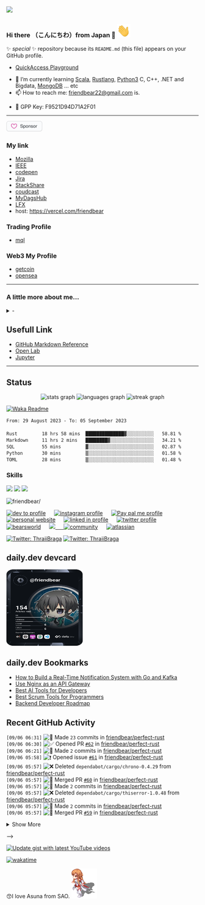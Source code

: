 # <img src="https://img.icons8.com/color/48/000000/github--v3.png"/> 

### Hi there （こんにちわ）from Japan :japan: <img src="https://raw.githubusercontent.com/friendbear/friendbear/main/wave.gif" width="35px" height="35px" aria-hidden="true">

<!--x

![moz://a](asset/images/mozfest-logo.svg)


Mozilla supporter 
## <img src="asset/images/Mozilla-supporter.svg"/>
-->

<!--
![mozilla](asset/images/icons8-firefox-a-free-and-open-source-web-browser-developed-by-the-mozilla-foundation-50.png)
-->

 ✨ _special_ ✨ repository because its `README.md` (this file) appears on your GitHub profile.


* [QuickAccess Playground](https://wandbox.org/)

<!--
- 🔭 I’m currently working on ...
- 👯 I’m looking to collaborate on ...
- 🤔 I’m looking for help with ...
- 💬 Ask me about ...
- 😄 Pronouns: ...
- ⚡ Fun fact: ...

-->
- 🌱 I’m currently learning [Scala](https://users.scala-lang.org/u/friendbear), [Rustlang](https://users.rust-lang.org/u/friendbear), [Python3](https://pypi.org/user/friendbear) C, C++, .NET and Bigdata, [MongoDB](https://www.mongodb.com/community/forums/u/friendbear) ... etc
- 📫 How to reach me: <a href="mailto:friendbear22@gmail.com">friendbear22@gmail.com</a> is.</p>
- 🔑 GPP Key: F9521D94D71A2F01

---
<a href="https://github.com/sponsors/friendbear" title="Sponsor T Kumagai"><img src="asset/images/sponsor.svg?sanitize=true" width="94" height="28" aria-hidden="true"></a>
### My link

* [Mozilla](https://support.mozilla.org/en-US/user/friendbear)
* [IEEE](https://spectrum.ieee.org/u/tomohiro_kumagai)
* [codepen](https://codepen.io/friendbear)
* [Jira](https://friendbear.atlassian.net)
* [StackShare](https://stackshare.io/friendbear)
* [coudcast](https://www.crowdcast.io/friendbear)
* [MyDagsHub](https://dagshub.com/friendbear) 
* [LFX](https://openprofile.dev/profile/friendbear)
* host: <https://vercel.com/friendbear>

### Trading Profile
- [mql](https://www.mql5.com/ja/users/friendbear)

### Web3 My Profile

- [getcoin](https://gitcoin.co/friendbear)
- [opensea](https://opensea.com/friendbear)

---

### A little more about me...

<details><summary>-</summary>
<p>

#### We can hide anything, even code!

```scala
    #!/usr/bin/env amm
    import scala.io.Source

    trait Programmer{def programinng()}
    trait Engineer{def writting()}
    trait Manager{def communication()}
    trait FullstackEnginner { this: Programmer with Engineer with Manager =>
        def superman()
    }
    class AboutMe(name: String, weightScale: Range, likeLocations: List[String], likeLanguages: List[String])
    object AboutMe {
      def printAbout() {
        println("MyName is ${name}")
      }
      def apply(weightScale: Range, likeLocations: List[String], likeLanguages: List[String]): AboutMe =
        AboutMe(weightScale, likeLocations, likeLanguage)
    }

    type ProgramData = (Int, String, String)
    def loadProgramData(): List[ProgramData] = {
      Source.fromFile("program.csv").getLines.drop(1).map(s => {val split = s.split(',');(split(0).toInt, split(1), split(2))}).toList
    }

    @main
    def printMe() {
      val programData = loadProgramData
      val likeLogic = (like: String) => like match {
        case "hybrid" | "oop" | "functional" | "el" => true
        case _ => false
      }
      val likeLocations = List("Kyoto, Japan", "Shimane, 出雲大社", "Etc.")
      val langs = for (programs <- programData.filter(p => likeLogic(p._3)) yield programs._2
      AboutMe.apply(55 to 79, likeLocations, langs).name = "T Kumagai" printAbout
    }
```
</p>
</details>



## Usefull Link

- [GitHub Markdown Reference](https://github.github.com/gfm/)
- [Open Lab](https://openlab.ncl.ac.uk/)
- [Jupyter](https://jupyter.org/)

<!--
---

<em><b>I love coffee</b> Since 2021-10: open ko-fi shop <a href="https://ko-fi.com/friendbear">Please Access My Coffe Shop.</a>
<a href='https://ko-fi.com/B0B15N77Q' target='_blank'><img height='36' style='border:0px;height:36px;' src='https://cdn.ko-fi.com/cdn/kofi2.png?v=3' border='0' alt='Buy Me a Coffee at ko-fi.com' /></a>
</em>

---

# Contributions
(in the last 365 days, languages pie based on number of commits)

![](./profile-3d-contrib/profile-night-green.svg)
-->
---


## Status
<div align="center">
  <img src="https://github-readme-stats.vercel.app/api?username=friendbear&hide_title=false&hide_rank=false&show_icons=true&include_all_commits=true&count_private=true&disable_animations=false&theme=github_dark&locale=en&hide_border=true&order=1" height="150" alt="stats graph"  />
  <img src="https://github-readme-stats.vercel.app/api/top-langs?username=friendbear&locale=en&hide_title=false&layout=compact&card_width=320&langs_count=50&theme=github_dark&hide_border=true&order=2" height="150" alt="languages graph"  />
  <img src="https://streak-stats.demolab.com?user=friendbear&locale=en&mode=weekly&theme=github_dark&hide_border=true&border_radius=5&order=3" height="150" alt="streak graph"  />
</div>

[![Waka Readme](https://github.com/friendbear/friendbear/actions/workflows/cronjob-wakatime-generater.yml/badge.svg)](https://github.com/friendbear/friendbear/actions/workflows/cronjob-wakatime-generater.yml)


<!--START_SECTION:waka-->

```txt
From: 29 August 2023 - To: 05 September 2023

Rust         18 hrs 58 mins  ██████████████▓░░░░░░░░░░   58.81 %
Markdown     11 hrs 2 mins   ████████▓░░░░░░░░░░░░░░░░   34.21 %
SQL          55 mins         ▓░░░░░░░░░░░░░░░░░░░░░░░░   02.87 %
Python       30 mins         ▒░░░░░░░░░░░░░░░░░░░░░░░░   01.58 %
TOML         28 mins         ▒░░░░░░░░░░░░░░░░░░░░░░░░   01.48 %
```

<!--END_SECTION:waka-->


<!--
![GitHub stats](https://github-readme-stats.vercel.app/api?username=friendbear&show_icons=true)  


![GitHub Activity Graph](https://activity-graph.herokuapp.com/graph?username=friendbear)  

![GitHub streak stats](https://github-readme-streak-stats.herokuapp.com/?user=friendbear)  

[![instagram badge](https://img.shields.io/badge/instagram-inductor.kela-C42D81?style=flat-square&logo=instagram)](https://www.instagram.com/inductor.kela) [![blog badge](https://img.shields.io/badge/blog-blog.inductor.me-1f425f?style=flat-square)](https://blog.inductor.me) 
[![blog badge](https://img.shields.io/badge/speakerdeck-inductor-1f425f?style=flat-square)](https://speakerdeck.com/inductor)

-->

### Skills

![](https://img.shields.io/badge/-Docker-EEE.svg?logo=docker&style=flat) ![](https://img.shields.io/badge/-Amazon%20AWS-232F3E.svg?logo=amazon-aws&style=flat) ![](https://img.shields.io/badge/-Linux-6C6694.svg?logo=linux&style=flat) 


<p align="left"> <img src=https://komarev.com/ghpvc/?username=friendbear alt=friendbear/> </p>

<p algin="center">
<a href="https://dev.to/friendbear"> 
<img src="https://d2fltix0v2e0sb.cloudfront.net/dev-badge.svg" alt="dev to profile" width="24px"/></a>
&emsp;
<a href= "https://instagram.com/friendbear22">
<img src="https://img.icons8.com/ios-glyphs/256/000000/instagram-new.svg" alt="instagram profile" width="28px"/></a>
&emsp;
<a href="https://www.paypal.com/paypalme/friendbear">
<img src="https://img.icons8.com/ios-glyphs/256/000000/paypal.png" alt="Pay pal me profile" width="28px"/></a> 
&emsp;
<a href="https://friendbear.github.io">
<img src="https://img.icons8.com/material/256/000000/globe--v1.png" alt="personal website" width="28px"/></a>
&emsp;
<a href="https://linkedin.com/in/friendbear">
<img src="https://img.icons8.com/ios-filled/256/000000/linkedin.svg" alt="linked in profile" width="26px"/></a>
&emsp;
<a href="https://twitter.com/friendbear22">
<img src="https://img.icons8.com/ios-filled/256/000000/twitter.svg" alt="twitter profile" width="26px"/></a>
&emsp;
<a href="https://twitter.com/bearsworld22">
<img src="https://img.icons8.com/ios-filled/256/000000/twitter.svg" alt="bearsworld" width="26px"/></a>
&emsp;
<a href="https://stackoverflow.com/users/10924993/t-kumagai">
<img src="https://img.icons8.com/ios/32/000000/stackoverflow.png"/>
&emsp;
<a href="https://community.codenewbie.org/friendbear">
<img src="https://raw.githubusercontent.com/friendbear/friendbear/main/asset/images/icon8-accuracy-50.png" alt="community" width="26px"/></a>
&emsp;
<a href="https://friendbear.atlassian.net">
<img src="https://raw.githubusercontent.com/friendbear/friendbear/main/asset/images/icon8-atlassian-50.png" alt="atlassian" width="26px"/></a>
&emsp;


[twitter]: https://twitter.com/friendbear22
[devdojo]: https://devdojo.com/friendbear
[dev.to]: https://dev.to/friendbear
[linkedin]: https://www.linkedin.com/in/friendbear
[stakoverflow]: https://stackoverflow.com/users/10924993/t-kumagai

[![Twitter: ThraiiBraga](https://img.shields.io/twitter/follow/friendbear22?stype=social)](https://twitter.com/friendbear22)
[![Twitter: ThraiiBraga](https://img.shields.io/twitter/follow/bearsworld22?stype=social)](https://twitter.com/bearsworld22)

## daily.dev devcard
<a href="https://app.daily.dev/friendbear"><img src="devcard.svg" aligin="left" width="200px" height="200px" alt="T Kumagai's Dev Card"/></a>


## daily.dev Bookmarks

<!-- daily.dev BOOKMARKS:START -->
- [How to Build a Real-Time Notification System with Go and Kafka](https://app.daily.dev/posts/XRp4jDWgv?utm_source=rss&utm_medium=bookmarks&utm_campaign=l1Q7lMvCD9ALXzxqEPWaM)
- [Use Nginx as an API Gateway](https://app.daily.dev/posts/d7l0vD5ZK?utm_source=rss&utm_medium=bookmarks&utm_campaign=l1Q7lMvCD9ALXzxqEPWaM)
- [Best AI Tools for Developers](https://app.daily.dev/posts/PtFDJV2TR?utm_source=rss&utm_medium=bookmarks&utm_campaign=l1Q7lMvCD9ALXzxqEPWaM)
- [Best Scrum Tools for Programmers](https://app.daily.dev/posts/HL39MtUB5?utm_source=rss&utm_medium=bookmarks&utm_campaign=l1Q7lMvCD9ALXzxqEPWaM)
- [Backend Developer Roadmap](https://app.daily.dev/posts/O91RLZcPT?utm_source=rss&utm_medium=bookmarks&utm_campaign=l1Q7lMvCD9ALXzxqEPWaM)
<!-- daily.dev BOOKMARKS:END -->


## Recent GitHub Activity

<!--START_SECTION:activity-->
`[09/06 06:31]` <img alt="📝" src="https://github.com/cheesits456/github-activity-readme/raw/master/icons/commit.png" align="top" height="18"> Made `23` commits in [friendbear/perfect-rust](https://github.com/friendbear/perfect-rust)  
`[09/06 06:30]` <img alt="✅" src="https://github.com/cheesits456/github-activity-readme/raw/master/icons/pr-open.png" align="top" height="18"> Opened PR [`#62`](https://github.com//friendbear/perfect-rust/pull/62 'O/R Mapper') in [friendbear/perfect-rust](https://github.com/friendbear/perfect-rust)  
`[09/06 06:21]` <img alt="📝" src="https://github.com/cheesits456/github-activity-readme/raw/master/icons/commit.png" align="top" height="18"> Made `2` commits in [friendbear/perfect-rust](https://github.com/friendbear/perfect-rust)  
`[09/06 05:58]` <img alt="❗️" src="https://github.com/cheesits456/github-activity-readme/raw/master/icons/issue.png" align="top" height="18"> Opened issue [`#61`](https://github.com//friendbear/perfect-rust/issues/61 'failures: product_repository::tests::test_insert') in [friendbear/perfect-rust](https://github.com/friendbear/perfect-rust)  
`[09/06 05:57]` <img alt="❌" src="https://github.com/cheesits456/github-activity-readme/raw/master/icons/delete.png" align="top" height="18"> Deleted `dependabot/cargo/chrono-0.4.29` from [friendbear/perfect-rust](https://github.com/friendbear/perfect-rust)  
`[09/06 05:57]` <img alt="🎉" src="https://github.com/cheesits456/github-activity-readme/raw/master/icons/merge.png" align="top" height="18"> Merged PR [`#60`](https://github.com//friendbear/perfect-rust/pull/60 'Bump chrono from 0.4.28 to 0.4.29') in [friendbear/perfect-rust](https://github.com/friendbear/perfect-rust)  
`[09/06 05:57]` <img alt="📝" src="https://github.com/cheesits456/github-activity-readme/raw/master/icons/commit.png" align="top" height="18"> Made `2` commits in [friendbear/perfect-rust](https://github.com/friendbear/perfect-rust)  
`[09/06 05:57]` <img alt="❌" src="https://github.com/cheesits456/github-activity-readme/raw/master/icons/delete.png" align="top" height="18"> Deleted `dependabot/cargo/thiserror-1.0.48` from [friendbear/perfect-rust](https://github.com/friendbear/perfect-rust)  
`[09/06 05:57]` <img alt="📝" src="https://github.com/cheesits456/github-activity-readme/raw/master/icons/commit.png" align="top" height="18"> Made `2` commits in [friendbear/perfect-rust](https://github.com/friendbear/perfect-rust)  
`[09/06 05:57]` <img alt="🎉" src="https://github.com/cheesits456/github-activity-readme/raw/master/icons/merge.png" align="top" height="18"> Merged PR [`#59`](https://github.com//friendbear/perfect-rust/pull/59 'Bump thiserror from 1.0.47 to 1.0.48') in [friendbear/perfect-rust](https://github.com/friendbear/perfect-rust)  

<details><summary>Show More</summary>

`[09/06 02:11]` <img alt="⭐" src="https://github.com/cheesits456/github-activity-readme/raw/master/icons/star.png" align="top" height="18"> Starred [awslabs/aws-sdk-rust](https://github.com/awslabs/aws-sdk-rust)  
`[09/04 11:01]` <img alt="📝" src="https://github.com/cheesits456/github-activity-readme/raw/master/icons/commit.png" align="top" height="18"> Made `2` commits in [friendbear/perfect-rust](https://github.com/friendbear/perfect-rust)  
`[09/04 06:26]` <img alt="❗️" src="https://github.com/cheesits456/github-activity-readme/raw/master/icons/issue.png" align="top" height="18"> Opened issue [`#58`](https://github.com//friendbear/perfect-rust/issues/58 'O/R Mapper') in [friendbear/perfect-rust](https://github.com/friendbear/perfect-rust)  
`[09/03 10:27]` <img alt="📝" src="https://github.com/cheesits456/github-activity-readme/raw/master/icons/commit.png" align="top" height="18"> Made `4` commits in [friendbear/perfect-rust](https://github.com/friendbear/perfect-rust)  
`[09/03 10:27]` <img alt="🎉" src="https://github.com/cheesits456/github-activity-readme/raw/master/icons/merge.png" align="top" height="18"> Merged PR [`#57`](https://github.com//friendbear/perfect-rust/pull/57 'MongoDB') in [friendbear/perfect-rust](https://github.com/friendbear/perfect-rust)  
`[09/03 10:14]` <img alt="✅" src="https://github.com/cheesits456/github-activity-readme/raw/master/icons/pr-open.png" align="top" height="18"> Opened PR [`#57`](https://github.com//friendbear/perfect-rust/pull/57 'MongoDB') in [friendbear/perfect-rust](https://github.com/friendbear/perfect-rust)  
`[09/03 10:12]` <img alt="❌" src="https://github.com/cheesits456/github-activity-readme/raw/master/icons/delete.png" align="top" height="18"> Deleted `dependabot/cargo/chrono-0.4.28` from [friendbear/perfect-rust](https://github.com/friendbear/perfect-rust)  
`[09/03 10:12]` <img alt="📝" src="https://github.com/cheesits456/github-activity-readme/raw/master/icons/commit.png" align="top" height="18"> Made `2` commits in [friendbear/perfect-rust](https://github.com/friendbear/perfect-rust)  
`[09/03 10:12]` <img alt="🎉" src="https://github.com/cheesits456/github-activity-readme/raw/master/icons/merge.png" align="top" height="18"> Merged PR [`#55`](https://github.com//friendbear/perfect-rust/pull/55 'Bump chrono from 0.4.27 to 0.4.28') in [friendbear/perfect-rust](https://github.com/friendbear/perfect-rust)  
`[09/03 10:11]` <img alt="📝" src="https://github.com/cheesits456/github-activity-readme/raw/master/icons/commit.png" align="top" height="18"> Made `3` commits in [friendbear/perfect-rust](https://github.com/friendbear/perfect-rust)  
`[09/01 08:23]` <img alt="🎉" src="https://github.com/cheesits456/github-activity-readme/raw/master/icons/merge.png" align="top" height="18"> Merged PR [`#56`](https://github.com//friendbear/perfect-rust/pull/56 'PostgreSQL') in [friendbear/perfect-rust](https://github.com/friendbear/perfect-rust)  
`[09/01 08:23]` <img alt="📝" src="https://github.com/cheesits456/github-activity-readme/raw/master/icons/commit.png" align="top" height="18"> Made `7` commits in [friendbear/perfect-rust](https://github.com/friendbear/perfect-rust)  
`[09/01 08:23]` <img alt="🔍" src="https://github.com/cheesits456/github-activity-readme/raw/master/icons/review.png" align="top" height="18"> Reviewed [`#56`](https://github.com//friendbear/perfect-rust/pull/56 'PostgreSQL') in [friendbear/perfect-rust](https://github.com/friendbear/perfect-rust)  
`[09/01 08:23]` <img alt="🔍" src="https://github.com/cheesits456/github-activity-readme/raw/master/icons/review.png" align="top" height="18"> Reviewed [`#56`](https://github.com//friendbear/perfect-rust/pull/56 'PostgreSQL') in [friendbear/perfect-rust](https://github.com/friendbear/perfect-rust)  
`[09/01 08:18]` <img alt="📝" src="https://github.com/cheesits456/github-activity-readme/raw/master/icons/commit.png" align="top" height="18"> Made `1` commit in [friendbear/perfect-rust](https://github.com/friendbear/perfect-rust)  
`[09/01 08:14]` <img alt="✅" src="https://github.com/cheesits456/github-activity-readme/raw/master/icons/pr-open.png" align="top" height="18"> Opened PR [`#56`](https://github.com//friendbear/perfect-rust/pull/56 'PostgreSQL') in [friendbear/perfect-rust](https://github.com/friendbear/perfect-rust)  
`[09/01 08:07]` <img alt="📝" src="https://github.com/cheesits456/github-activity-readme/raw/master/icons/commit.png" align="top" height="18"> Made `2` commits in [friendbear/perfect-rust](https://github.com/friendbear/perfect-rust)  
`[09/01 06:05]` <img alt="📝" src="https://github.com/cheesits456/github-activity-readme/raw/master/icons/commit.png" align="top" height="18"> Made `1` commit in [friendbear/python3-scripts](https://github.com/friendbear/python3-scripts)  
`[08/31 22:28]` <img alt="📝" src="https://github.com/cheesits456/github-activity-readme/raw/master/icons/commit.png" align="top" height="18"> Made `8` commits in [friendbear/perfect-rust](https://github.com/friendbear/perfect-rust)  
`[08/31 07:56]` <img alt="🎉" src="https://github.com/cheesits456/github-activity-readme/raw/master/icons/merge.png" align="top" height="18"> Merged PR [`#54`](https://github.com//friendbear/perfect-rust/pull/54 'PostgreSQL') in [friendbear/perfect-rust](https://github.com/friendbear/perfect-rust)  
`[08/31 07:35]` <img alt="📝" src="https://github.com/cheesits456/github-activity-readme/raw/master/icons/commit.png" align="top" height="18"> Made `1` commit in [friendbear/perfect-rust](https://github.com/friendbear/perfect-rust)  
`[08/31 07:27]` <img alt="✅" src="https://github.com/cheesits456/github-activity-readme/raw/master/icons/pr-open.png" align="top" height="18"> Opened PR [`#54`](https://github.com//friendbear/perfect-rust/pull/54 'PostgreSQL') in [friendbear/perfect-rust](https://github.com/friendbear/perfect-rust)  
`[08/31 07:16]` <img alt="📝" src="https://github.com/cheesits456/github-activity-readme/raw/master/icons/commit.png" align="top" height="18"> Made `2` commits in [friendbear/perfect-rust](https://github.com/friendbear/perfect-rust)  
`[08/30 11:58]` <img alt="📝" src="https://github.com/cheesits456/github-activity-readme/raw/master/icons/commit.png" align="top" height="18"> Made `2` commits in [friendbear/kafka-beginners](https://github.com/friendbear/kafka-beginners)  
`[08/30 11:55]` <img alt="❌" src="https://github.com/cheesits456/github-activity-readme/raw/master/icons/delete.png" align="top" height="18"> Deleted `snyk-fix-f1b1e438aa926142e6973a193851dd82` from [friendbear/kafka-beginners](https://github.com/friendbear/kafka-beginners)  
`[08/30 11:55]` <img alt="📝" src="https://github.com/cheesits456/github-activity-readme/raw/master/icons/commit.png" align="top" height="18"> Made `2` commits in [friendbear/kafka-beginners](https://github.com/friendbear/kafka-beginners)  
`[08/30 11:55]` <img alt="🎉" src="https://github.com/cheesits456/github-activity-readme/raw/master/icons/merge.png" align="top" height="18"> Merged PR [`#19`](https://github.com//friendbear/kafka-beginners/pull/19 '[Snyk] Security upgrade org.apache.kafka:kafka-clients from 3.3.1 to 3.5.1') in [friendbear/kafka-beginners](https://github.com/friendbear/kafka-beginners)  
`[08/30 11:55]` <img alt="❌" src="https://github.com/cheesits456/github-activity-readme/raw/master/icons/delete.png" align="top" height="18"> Deleted `dependabot/maven/kafka-producer-twitter/org.yaml-snakeyaml-2.0` from [friendbear/kafka-beginners](https://github.com/friendbear/kafka-beginners)  
`[08/30 11:55]` <img alt="📝" src="https://github.com/cheesits456/github-activity-readme/raw/master/icons/commit.png" align="top" height="18"> Made `2` commits in [friendbear/kafka-beginners](https://github.com/friendbear/kafka-beginners)  
`[08/30 11:55]` <img alt="🎉" src="https://github.com/cheesits456/github-activity-readme/raw/master/icons/merge.png" align="top" height="18"> Merged PR [`#22`](https://github.com//friendbear/kafka-beginners/pull/22 'Bump org.yaml:snakeyaml from 1.32 to 2.0 in /kafka-producer-twitter') in [friendbear/kafka-beginners](https://github.com/friendbear/kafka-beginners)  
`[08/30 11:54]` <img alt="❌" src="https://github.com/cheesits456/github-activity-readme/raw/master/icons/delete.png" align="top" height="18"> Deleted `dependabot/maven/kafka-basics/org.yaml-snakeyaml-2.0` from [friendbear/kafka-beginners](https://github.com/friendbear/kafka-beginners)  
`[08/30 11:54]` <img alt="📝" src="https://github.com/cheesits456/github-activity-readme/raw/master/icons/commit.png" align="top" height="18"> Made `2` commits in [friendbear/kafka-beginners](https://github.com/friendbear/kafka-beginners)  
`[08/30 11:54]` <img alt="🎉" src="https://github.com/cheesits456/github-activity-readme/raw/master/icons/merge.png" align="top" height="18"> Merged PR [`#21`](https://github.com//friendbear/kafka-beginners/pull/21 'Bump org.yaml:snakeyaml from 1.32 to 2.0 in /kafka-basics') in [friendbear/kafka-beginners](https://github.com/friendbear/kafka-beginners)  
`[08/30 11:53]` <img alt="📝" src="https://github.com/cheesits456/github-activity-readme/raw/master/icons/commit.png" align="top" height="18"> Made `5` commits in [friendbear/kafka-beginners](https://github.com/friendbear/kafka-beginners)  
`[08/30 10:55]` <img alt="❗️" src="https://github.com/cheesits456/github-activity-readme/raw/master/icons/issue.png" align="top" height="18"> Opened issue [`#53`](https://github.com//friendbear/perfect-rust/issues/53 'MongoDB') in [friendbear/perfect-rust](https://github.com/friendbear/perfect-rust)  
`[08/30 08:27]` <img alt="⭐" src="https://github.com/cheesits456/github-activity-readme/raw/master/icons/star.png" align="top" height="18"> Starred [rust-lang/rust-clippy](https://github.com/rust-lang/rust-clippy)  
`[08/30 08:14]` <img alt="📝" src="https://github.com/cheesits456/github-activity-readme/raw/master/icons/commit.png" align="top" height="18"> Made `1` commit in [friendbear/perfect-rust](https://github.com/friendbear/perfect-rust)  
`[08/30 07:24]` <img alt="🎉" src="https://github.com/cheesits456/github-activity-readme/raw/master/icons/merge.png" align="top" height="18"> Merged PR [`#52`](https://github.com//friendbear/perfect-rust/pull/52 'PostgreSQL') in [friendbear/perfect-rust](https://github.com/friendbear/perfect-rust)  
`[08/30 07:24]` <img alt="📝" src="https://github.com/cheesits456/github-activity-readme/raw/master/icons/commit.png" align="top" height="18"> Made `10` commits in [friendbear/perfect-rust](https://github.com/friendbear/perfect-rust)  
`[08/30 07:05]` <img alt="✅" src="https://github.com/cheesits456/github-activity-readme/raw/master/icons/pr-open.png" align="top" height="18"> Opened PR [`#52`](https://github.com//friendbear/perfect-rust/pull/52 'PostgreSQL') in [friendbear/perfect-rust](https://github.com/friendbear/perfect-rust)  
`[08/30 07:04]` <img alt="📝" src="https://github.com/cheesits456/github-activity-readme/raw/master/icons/commit.png" align="top" height="18"> Made `3` commits in [friendbear/perfect-rust](https://github.com/friendbear/perfect-rust)  
`[08/30 07:03]` <img alt="🎉" src="https://github.com/cheesits456/github-activity-readme/raw/master/icons/merge.png" align="top" height="18"> Merged PR [`#51`](https://github.com//friendbear/perfect-rust/pull/51 'Bump chrono from 0.4.26 to 0.4.27') in [friendbear/perfect-rust](https://github.com/friendbear/perfect-rust)  
`[08/30 05:03]` <img alt="⭐" src="https://github.com/cheesits456/github-activity-readme/raw/master/icons/star.png" align="top" height="18"> Starred [aws-samples/retail-large-data-ml-e2e](https://github.com/aws-samples/retail-large-data-ml-e2e)  
`[08/30 02:16]` <img alt="📝" src="https://github.com/cheesits456/github-activity-readme/raw/master/icons/commit.png" align="top" height="18"> Made `8` commits in [friendbear/perfect-rust](https://github.com/friendbear/perfect-rust)  
`[08/29 21:02]` <img alt="🎉" src="https://github.com/cheesits456/github-activity-readme/raw/master/icons/merge.png" align="top" height="18"> Merged PR [`#49`](https://github.com//friendbear/perfect-rust/pull/49 'スレッドと非同期処理') in [friendbear/perfect-rust](https://github.com/friendbear/perfect-rust)  
`[08/29 20:57]` <img alt="📝" src="https://github.com/cheesits456/github-activity-readme/raw/master/icons/commit.png" align="top" height="18"> Made `1` commit in [friendbear/perfect-rust](https://github.com/friendbear/perfect-rust)  
`[08/28 12:32]` <img alt="❗️" src="https://github.com/cheesits456/github-activity-readme/raw/master/icons/issue.png" align="top" height="18"> Opened issue [`#50`](https://github.com//friendbear/perfect-rust/issues/50 'PostgreSQL') in [friendbear/perfect-rust](https://github.com/friendbear/perfect-rust)  
`[08/28 03:40]` <img alt="📝" src="https://github.com/cheesits456/github-activity-readme/raw/master/icons/commit.png" align="top" height="18"> Made `3` commits in [friendbear/perfect-rust](https://github.com/friendbear/perfect-rust)  
`[08/27 21:51]` <img alt="✅" src="https://github.com/cheesits456/github-activity-readme/raw/master/icons/pr-open.png" align="top" height="18"> Opened PR [`#49`](https://github.com//friendbear/perfect-rust/pull/49 'RwLockによる書き込み、読み込みロック') in [friendbear/perfect-rust](https://github.com/friendbear/perfect-rust)  
`[08/27 21:38]` <img alt="📝" src="https://github.com/cheesits456/github-activity-readme/raw/master/icons/commit.png" align="top" height="18"> Made `1` commit in [friendbear/perfect-rust](https://github.com/friendbear/perfect-rust)  
`[08/27 20:12]` <img alt="🎉" src="https://github.com/cheesits456/github-activity-readme/raw/master/icons/merge.png" align="top" height="18"> Merged PR [`#48`](https://github.com//friendbear/perfect-rust/pull/48 'thread and async') in [friendbear/perfect-rust](https://github.com/friendbear/perfect-rust)  
`[08/27 20:12]` <img alt="📝" src="https://github.com/cheesits456/github-activity-readme/raw/master/icons/commit.png" align="top" height="18"> Made `4` commits in [friendbear/perfect-rust](https://github.com/friendbear/perfect-rust)  
`[08/27 20:09]` <img alt="✅" src="https://github.com/cheesits456/github-activity-readme/raw/master/icons/pr-open.png" align="top" height="18"> Opened PR [`#48`](https://github.com//friendbear/perfect-rust/pull/48 'thread and async') in [friendbear/perfect-rust](https://github.com/friendbear/perfect-rust)  
`[08/27 20:08]` <img alt="🎉" src="https://github.com/cheesits456/github-activity-readme/raw/master/icons/merge.png" align="top" height="18"> Merged PR [`#44`](https://github.com//friendbear/perfect-rust/pull/44 'Bump reqwest from 0.11.19 to 0.11.20') in [friendbear/perfect-rust](https://github.com/friendbear/perfect-rust)  
`[08/27 20:08]` <img alt="📝" src="https://github.com/cheesits456/github-activity-readme/raw/master/icons/commit.png" align="top" height="18"> Made `5` commits in [friendbear/perfect-rust](https://github.com/friendbear/perfect-rust)  
`[08/26 14:16]` <img alt="⭐" src="https://github.com/cheesits456/github-activity-readme/raw/master/icons/star.png" align="top" height="18"> Starred [astral-sh/ruff](https://github.com/astral-sh/ruff)  
`[08/26 13:40]` <img alt="📝" src="https://github.com/cheesits456/github-activity-readme/raw/master/icons/commit.png" align="top" height="18"> Made `1` commit in [friendbear/friendbear](https://github.com/friendbear/friendbear)  
`[08/26 09:04]` <img alt="📝" src="https://github.com/cheesits456/github-activity-readme/raw/master/icons/commit.png" align="top" height="18"> Made `11` commits in [friendbear/perfect-rust](https://github.com/friendbear/perfect-rust)  
`[08/26 09:04]` <img alt="🎉" src="https://github.com/cheesits456/github-activity-readme/raw/master/icons/merge.png" align="top" height="18"> Merged PR [`#45`](https://github.com//friendbear/perfect-rust/pull/45 'Testing') in [friendbear/perfect-rust](https://github.com/friendbear/perfect-rust)  
`[08/26 09:04]` <img alt="🗣" src="https://github.com/cheesits456/github-activity-readme/raw/master/icons/comment.png" align="top" height="18"> Commented on [`#45`](https://github.com//friendbear/perfect-rust/issues/45 'Testing') in [friendbear/perfect-rust](https://github.com/friendbear/perfect-rust)  
`[08/26 09:02]` <img alt="📝" src="https://github.com/cheesits456/github-activity-readme/raw/master/icons/commit.png" align="top" height="18"> Made `4` commits in [friendbear/perfect-rust](https://github.com/friendbear/perfect-rust)  
`[08/26 04:30]` <img alt="⭐" src="https://github.com/cheesits456/github-activity-readme/raw/master/icons/star.png" align="top" height="18"> Starred [TDS4874/sd-webui-controlnet](https://github.com/TDS4874/sd-webui-controlnet)  
`[08/25 09:13]` <img alt="📝" src="https://github.com/cheesits456/github-activity-readme/raw/master/icons/commit.png" align="top" height="18"> Made `3` commits in [friendbear/perfect-rust](https://github.com/friendbear/perfect-rust)  
`[08/25 06:26]` <img alt="❗️" src="https://github.com/cheesits456/github-activity-readme/raw/master/icons/issue.png" align="top" height="18"> Opened issue [`#46`](https://github.com//friendbear/perfect-rust/issues/46 'workspaces warning') in [friendbear/perfect-rust](https://github.com/friendbear/perfect-rust)  
`[08/25 05:39]` <img alt="✅" src="https://github.com/cheesits456/github-activity-readme/raw/master/icons/pr-open.png" align="top" height="18"> Opened PR [`#45`](https://github.com//friendbear/perfect-rust/pull/45 'Testing') in [friendbear/perfect-rust](https://github.com/friendbear/perfect-rust)  
`[08/25 05:36]` <img alt="📝" src="https://github.com/cheesits456/github-activity-readme/raw/master/icons/commit.png" align="top" height="18"> Made `3` commits in [friendbear/perfect-rust](https://github.com/friendbear/perfect-rust)  
`[08/25 03:14]` <img alt="⭐" src="https://github.com/cheesits456/github-activity-readme/raw/master/icons/star.png" align="top" height="18"> Starred [cloudflare/quiche](https://github.com/cloudflare/quiche)  
`[08/24 07:23]` <img alt="❗️" src="https://github.com/cheesits456/github-activity-readme/raw/master/icons/issue.png" align="top" height="18"> Opened issue [`#42`](https://github.com//friendbear/perfect-rust/issues/42 'テスト') in [friendbear/perfect-rust](https://github.com/friendbear/perfect-rust)  
`[08/24 06:28]` <img alt="⭐" src="https://github.com/cheesits456/github-activity-readme/raw/master/icons/star.png" align="top" height="18"> Starred [ricklamers/shell-ai](https://github.com/ricklamers/shell-ai)  
`[08/24 02:57]` <img alt="📝" src="https://github.com/cheesits456/github-activity-readme/raw/master/icons/commit.png" align="top" height="18"> Made `5` commits in [friendbear/perfect-rust](https://github.com/friendbear/perfect-rust)  
`[08/24 02:57]` <img alt="🎉" src="https://github.com/cheesits456/github-activity-readme/raw/master/icons/merge.png" align="top" height="18"> Merged PR [`#41`](https://github.com//friendbear/perfect-rust/pull/41 'グリーンスレッド事始め') in [friendbear/perfect-rust](https://github.com/friendbear/perfect-rust)  
`[08/24 02:52]` <img alt="📝" src="https://github.com/cheesits456/github-activity-readme/raw/master/icons/commit.png" align="top" height="18"> Made `3` commits in [friendbear/perfect-rust](https://github.com/friendbear/perfect-rust)  
`[08/23 11:38]` <img alt="✅" src="https://github.com/cheesits456/github-activity-readme/raw/master/icons/pr-open.png" align="top" height="18"> Opened PR [`#41`](https://github.com//friendbear/perfect-rust/pull/41 'グリーンスレッド事始め') in [friendbear/perfect-rust](https://github.com/friendbear/perfect-rust)  
`[08/23 11:36]` <img alt="📝" src="https://github.com/cheesits456/github-activity-readme/raw/master/icons/commit.png" align="top" height="18"> Made `5` commits in [friendbear/perfect-rust](https://github.com/friendbear/perfect-rust)  
`[08/23 10:13]` <img alt="🎉" src="https://github.com/cheesits456/github-activity-readme/raw/master/icons/merge.png" align="top" height="18"> Merged PR [`#40`](https://github.com//friendbear/perfect-rust/pull/40 'Thread and Async') in [friendbear/perfect-rust](https://github.com/friendbear/perfect-rust)  
`[08/23 09:59]` <img alt="✅" src="https://github.com/cheesits456/github-activity-readme/raw/master/icons/pr-open.png" align="top" height="18"> Opened PR [`#40`](https://github.com//friendbear/perfect-rust/pull/40 'Thread and Async') in [friendbear/perfect-rust](https://github.com/friendbear/perfect-rust)  
`[08/23 09:50]` <img alt="📝" src="https://github.com/cheesits456/github-activity-readme/raw/master/icons/commit.png" align="top" height="18"> Made `3` commits in [friendbear/perfect-rust](https://github.com/friendbear/perfect-rust)  
`[08/23 08:36]` <img alt="⭐" src="https://github.com/cheesits456/github-activity-readme/raw/master/icons/star.png" align="top" height="18"> Starred [mozilla/sccache](https://github.com/mozilla/sccache)  
`[08/23 08:10]` <img alt="❗️" src="https://github.com/cheesits456/github-activity-readme/raw/master/icons/issue.png" align="top" height="18"> Opened issue [`#39`](https://github.com//friendbear/perfect-rust/issues/39 'スレッドと非同期実行') in [friendbear/perfect-rust](https://github.com/friendbear/perfect-rust)  
`[08/23 07:29]` <img alt="❗️" src="https://github.com/cheesits456/github-activity-readme/raw/master/icons/issue.png" align="top" height="18"> Closed issue [`#32`](https://github.com//friendbear/perfect-rust/issues/32 'エラー') in [friendbear/perfect-rust](https://github.com/friendbear/perfect-rust)  
`[08/23 07:29]` <img alt="🎉" src="https://github.com/cheesits456/github-activity-readme/raw/master/icons/merge.png" align="top" height="18"> Merged PR [`#38`](https://github.com//friendbear/perfect-rust/pull/38 'Error') in [friendbear/perfect-rust](https://github.com/friendbear/perfect-rust)  
`[08/23 07:29]` <img alt="📝" src="https://github.com/cheesits456/github-activity-readme/raw/master/icons/commit.png" align="top" height="18"> Made `4` commits in [friendbear/perfect-rust](https://github.com/friendbear/perfect-rust)  
`[08/23 07:07]` <img alt="✅" src="https://github.com/cheesits456/github-activity-readme/raw/master/icons/pr-open.png" align="top" height="18"> Opened PR [`#38`](https://github.com//friendbear/perfect-rust/pull/38 'Error') in [friendbear/perfect-rust](https://github.com/friendbear/perfect-rust)  
`[08/23 07:05]` <img alt="📝" src="https://github.com/cheesits456/github-activity-readme/raw/master/icons/commit.png" align="top" height="18"> Made `3` commits in [friendbear/perfect-rust](https://github.com/friendbear/perfect-rust)  
`[08/23 02:02]` <img alt="⭐" src="https://github.com/cheesits456/github-activity-readme/raw/master/icons/star.png" align="top" height="18"> Starred [koukikitamura/scalable-twitter](https://github.com/koukikitamura/scalable-twitter)  
`[08/22 14:35]` <img alt="❌" src="https://github.com/cheesits456/github-activity-readme/raw/master/icons/delete.png" align="top" height="18"> Deleted `snyk-fix-e7a6fafb44629f8621a7479b938a47c3` from [friendbear/kafka-beginners](https://github.com/friendbear/kafka-beginners)  
`[08/22 14:34]` <img alt="📝" src="https://github.com/cheesits456/github-activity-readme/raw/master/icons/commit.png" align="top" height="18"> Made `2` commits in [friendbear/kafka-beginners](https://github.com/friendbear/kafka-beginners)  
`[08/22 14:34]` <img alt="🎉" src="https://github.com/cheesits456/github-activity-readme/raw/master/icons/merge.png" align="top" height="18"> Merged PR [`#18`](https://github.com//friendbear/kafka-beginners/pull/18 '[Snyk] Security upgrade org.yaml:snakeyaml from 1.32 to 2.0') in [friendbear/kafka-beginners](https://github.com/friendbear/kafka-beginners)  
`[08/22 14:33]` <img alt="❌" src="https://github.com/cheesits456/github-activity-readme/raw/master/icons/delete.png" align="top" height="18"> Deleted `snyk-fix-e391b2ef7b31124240cfc35867587b09` from [friendbear/kafka-beginners](https://github.com/friendbear/kafka-beginners)  
`[08/22 14:33]` <img alt="📝" src="https://github.com/cheesits456/github-activity-readme/raw/master/icons/commit.png" align="top" height="18"> Made `2` commits in [friendbear/kafka-beginners](https://github.com/friendbear/kafka-beginners)  
`[08/22 14:33]` <img alt="🎉" src="https://github.com/cheesits456/github-activity-readme/raw/master/icons/merge.png" align="top" height="18"> Merged PR [`#20`](https://github.com//friendbear/kafka-beginners/pull/20 '[Snyk] Security upgrade org.apache.kafka:kafka-clients from 3.3.1 to 3.5.1') in [friendbear/kafka-beginners](https://github.com/friendbear/kafka-beginners)  
`[08/22 13:41]` <img alt="📝" src="https://github.com/cheesits456/github-activity-readme/raw/master/icons/commit.png" align="top" height="18"> Made `3` commits in [friendbear/perfect-rust](https://github.com/friendbear/perfect-rust)  
`[08/22 13:41]` <img alt="🎉" src="https://github.com/cheesits456/github-activity-readme/raw/master/icons/merge.png" align="top" height="18"> Merged PR [`#36`](https://github.com//friendbear/perfect-rust/pull/36 'エラーの基本と独自エラー型') in [friendbear/perfect-rust](https://github.com/friendbear/perfect-rust)  
`[08/22 13:11]` <img alt="📝" src="https://github.com/cheesits456/github-activity-readme/raw/master/icons/commit.png" align="top" height="18"> Made `1` commit in [friendbear/perfect-rust](https://github.com/friendbear/perfect-rust)  
`[08/22 11:12]` <img alt="✅" src="https://github.com/cheesits456/github-activity-readme/raw/master/icons/pr-open.png" align="top" height="18"> Opened PR [`#36`](https://github.com//friendbear/perfect-rust/pull/36 'エラーの基本と独自エラー型') in [friendbear/perfect-rust](https://github.com/friendbear/perfect-rust)  
`[08/22 11:01]` <img alt="📝" src="https://github.com/cheesits456/github-activity-readme/raw/master/icons/commit.png" align="top" height="18"> Made `6` commits in [friendbear/perfect-rust](https://github.com/friendbear/perfect-rust)  
`[08/22 10:05]` <img alt="🎉" src="https://github.com/cheesits456/github-activity-readme/raw/master/icons/merge.png" align="top" height="18"> Merged PR [`#35`](https://github.com//friendbear/perfect-rust/pull/35 'reqwest samples') in [friendbear/perfect-rust](https://github.com/friendbear/perfect-rust)  
`[08/22 10:01]` <img alt="📝" src="https://github.com/cheesits456/github-activity-readme/raw/master/icons/commit.png" align="top" height="18"> Made `7` commits in [friendbear/perfect-rust](https://github.com/friendbear/perfect-rust)  
`[08/22 09:01]` <img alt="✅" src="https://github.com/cheesits456/github-activity-readme/raw/master/icons/pr-open.png" align="top" height="18"> Opened PR [`#35`](https://github.com//friendbear/perfect-rust/pull/35 'reqwest samples') in [friendbear/perfect-rust](https://github.com/friendbear/perfect-rust)  
`[08/22 09:00]` <img alt="📝" src="https://github.com/cheesits456/github-activity-readme/raw/master/icons/commit.png" align="top" height="18"> Made `2` commits in [friendbear/perfect-rust](https://github.com/friendbear/perfect-rust)  
`[08/22 08:59]` <img alt="🎉" src="https://github.com/cheesits456/github-activity-readme/raw/master/icons/merge.png" align="top" height="18"> Merged PR [`#34`](https://github.com//friendbear/perfect-rust/pull/34 'Bump serde from 1.0.183 to 1.0.185') in [friendbear/perfect-rust](https://github.com/friendbear/perfect-rust)  
`[08/22 08:59]` <img alt="🔍" src="https://github.com/cheesits456/github-activity-readme/raw/master/icons/review.png" align="top" height="18"> Reviewed [`#34`](https://github.com//friendbear/perfect-rust/pull/34 'Bump serde from 1.0.183 to 1.0.185') in [friendbear/perfect-rust](https://github.com/friendbear/perfect-rust)  
`[08/22 08:57]` <img alt="📝" src="https://github.com/cheesits456/github-activity-readme/raw/master/icons/commit.png" align="top" height="18"> Made `2` commits in [friendbear/perfect-rust](https://github.com/friendbear/perfect-rust)  
`[08/21 07:37]` <img alt="🍴" src="https://github.com/cheesits456/github-activity-readme/raw/master/icons/fork.png" align="top" height="18"> Forked [simplesteph/kafka-connect-github-source](https://github.com/simplesteph/kafka-connect-github-source) to [friendbear/kafka-connect-github-source](https://github.com/friendbear/kafka-connect-github-source)  
`[08/21 05:28]` <img alt="📝" src="https://github.com/cheesits456/github-activity-readme/raw/master/icons/commit.png" align="top" height="18"> Made `4` commits in [friendbear/perfect-rust](https://github.com/friendbear/perfect-rust)  
`[08/21 05:28]` <img alt="🎉" src="https://github.com/cheesits456/github-activity-readme/raw/master/icons/merge.png" align="top" height="18"> Merged PR [`#33`](https://github.com//friendbear/perfect-rust/pull/33 'ISBN') in [friendbear/perfect-rust](https://github.com/friendbear/perfect-rust)  
`[08/21 05:25]` <img alt="📝" src="https://github.com/cheesits456/github-activity-readme/raw/master/icons/commit.png" align="top" height="18"> Made `2` commits in [friendbear/perfect-rust](https://github.com/friendbear/perfect-rust)  
`[08/20 13:54]` <img alt="✅" src="https://github.com/cheesits456/github-activity-readme/raw/master/icons/pr-open.png" align="top" height="18"> Opened PR [`#33`](https://github.com//friendbear/perfect-rust/pull/33 'ISBN') in [friendbear/perfect-rust](https://github.com/friendbear/perfect-rust)  
`[08/20 13:53]` <img alt="📝" src="https://github.com/cheesits456/github-activity-readme/raw/master/icons/commit.png" align="top" height="18"> Made `1` commit in [friendbear/perfect-rust](https://github.com/friendbear/perfect-rust)  
`[08/20 13:43]` <img alt="⭐" src="https://github.com/cheesits456/github-activity-readme/raw/master/icons/star.png" align="top" height="18"> Starred [peeriot/murf](https://github.com/peeriot/murf)  
`[08/20 09:23]` <img alt="❗️" src="https://github.com/cheesits456/github-activity-readme/raw/master/icons/issue.png" align="top" height="18"> Opened issue [`#32`](https://github.com//friendbear/perfect-rust/issues/32 'エラー') in [friendbear/perfect-rust](https://github.com/friendbear/perfect-rust)  
`[08/20 09:08]` <img alt="📝" src="https://github.com/cheesits456/github-activity-readme/raw/master/icons/commit.png" align="top" height="18"> Made `2` commits in [friendbear/perfect-rust](https://github.com/friendbear/perfect-rust)  
`[08/20 09:08]` <img alt="🎉" src="https://github.com/cheesits456/github-activity-readme/raw/master/icons/merge.png" align="top" height="18"> Merged PR [`#31`](https://github.com//friendbear/perfect-rust/pull/31 'part 3 実践!プログラミング') in [friendbear/perfect-rust](https://github.com/friendbear/perfect-rust)  
`[08/20 09:06]` <img alt="✅" src="https://github.com/cheesits456/github-activity-readme/raw/master/icons/pr-open.png" align="top" height="18"> Opened PR [`#31`](https://github.com//friendbear/perfect-rust/pull/31 'part 3 実践!プログラミング') in [friendbear/perfect-rust](https://github.com/friendbear/perfect-rust)  
`[08/20 09:05]` <img alt="📝" src="https://github.com/cheesits456/github-activity-readme/raw/master/icons/commit.png" align="top" height="18"> Made `5` commits in [friendbear/perfect-rust](https://github.com/friendbear/perfect-rust)  
`[08/20 08:54]` <img alt="🎉" src="https://github.com/cheesits456/github-activity-readme/raw/master/icons/merge.png" align="top" height="18"> Merged PR [`#30`](https://github.com//friendbear/perfect-rust/pull/30 'Develop') in [friendbear/perfect-rust](https://github.com/friendbear/perfect-rust)  
`[08/20 08:52]` <img alt="✅" src="https://github.com/cheesits456/github-activity-readme/raw/master/icons/pr-open.png" align="top" height="18"> Opened PR [`#30`](https://github.com//friendbear/perfect-rust/pull/30 'Develop') in [friendbear/perfect-rust](https://github.com/friendbear/perfect-rust)  
`[08/20 08:51]` <img alt="📝" src="https://github.com/cheesits456/github-activity-readme/raw/master/icons/commit.png" align="top" height="18"> Made `15` commits in [friendbear/perfect-rust](https://github.com/friendbear/perfect-rust)  
`[08/20 07:35]` <img alt="🎉" src="https://github.com/cheesits456/github-activity-readme/raw/master/icons/merge.png" align="top" height="18"> Merged PR [`#29`](https://github.com//friendbear/perfect-rust/pull/29 'Friendbear patch 1') in [friendbear/perfect-rust](https://github.com/friendbear/perfect-rust)  
`[08/20 07:34]` <img alt="✅" src="https://github.com/cheesits456/github-activity-readme/raw/master/icons/pr-open.png" align="top" height="18"> Opened PR [`#29`](https://github.com//friendbear/perfect-rust/pull/29 'Friendbear patch 1') in [friendbear/perfect-rust](https://github.com/friendbear/perfect-rust)  
`[08/20 07:34]` <img alt="📂" src="https://github.com/cheesits456/github-activity-readme/raw/master/icons/create-branch.png" align="top" height="18"> Created branch [`friendbear-patch-1`](https://github.com/friendbear/perfect-rust/tree/friendbear-patch-1) in [friendbear/perfect-rust](https://github.com/friendbear/perfect-rust)  
`[08/20 07:25]` <img alt="🎉" src="https://github.com/cheesits456/github-activity-readme/raw/master/icons/merge.png" align="top" height="18"> Merged PR [`#28`](https://github.com//friendbear/perfect-rust/pull/28 'Trait') in [friendbear/perfect-rust](https://github.com/friendbear/perfect-rust)  
`[08/20 07:25]` <img alt="📝" src="https://github.com/cheesits456/github-activity-readme/raw/master/icons/commit.png" align="top" height="18"> Made `13` commits in [friendbear/perfect-rust](https://github.com/friendbear/perfect-rust)  
`[08/20 04:00]` <img alt="✅" src="https://github.com/cheesits456/github-activity-readme/raw/master/icons/pr-open.png" align="top" height="18"> Opened PR [`#28`](https://github.com//friendbear/perfect-rust/pull/28 'Trait part1') in [friendbear/perfect-rust](https://github.com/friendbear/perfect-rust)  
`[08/20 03:49]` <img alt="📝" src="https://github.com/cheesits456/github-activity-readme/raw/master/icons/commit.png" align="top" height="18"> Made `7` commits in [friendbear/perfect-rust](https://github.com/friendbear/perfect-rust)  
`[08/19 10:12]` <img alt="🎉" src="https://github.com/cheesits456/github-activity-readme/raw/master/icons/merge.png" align="top" height="18"> Merged PR [`#27`](https://github.com//friendbear/perfect-rust/pull/27 'トレイトの基本') in [friendbear/perfect-rust](https://github.com/friendbear/perfect-rust)  
`[08/19 09:33]` <img alt="🗣" src="https://github.com/cheesits456/github-activity-readme/raw/master/icons/comment.png" align="top" height="18"> Commented on [`#27`](https://github.com//friendbear/perfect-rust/issues/27 'トレイトの基本') in [friendbear/perfect-rust](https://github.com/friendbear/perfect-rust)  
`[08/19 09:28]` <img alt="📝" src="https://github.com/cheesits456/github-activity-readme/raw/master/icons/commit.png" align="top" height="18"> Made `1` commit in [friendbear/perfect-rust](https://github.com/friendbear/perfect-rust)  
`[08/19 09:02]` <img alt="✅" src="https://github.com/cheesits456/github-activity-readme/raw/master/icons/pr-open.png" align="top" height="18"> Opened PR [`#27`](https://github.com//friendbear/perfect-rust/pull/27 'トレイトの基本') in [friendbear/perfect-rust](https://github.com/friendbear/perfect-rust)  
`[08/19 06:13]` <img alt="📝" src="https://github.com/cheesits456/github-activity-readme/raw/master/icons/commit.png" align="top" height="18"> Made `1` commit in [friendbear/perfect-rust](https://github.com/friendbear/perfect-rust)  
`[08/18 16:05]` <img alt="🎉" src="https://github.com/cheesits456/github-activity-readme/raw/master/icons/merge.png" align="top" height="18"> Merged PR [`#26`](https://github.com//friendbear/perfect-rust/pull/26 'add wakatime') in [friendbear/perfect-rust](https://github.com/friendbear/perfect-rust)  
`[08/18 16:05]` <img alt="📝" src="https://github.com/cheesits456/github-activity-readme/raw/master/icons/commit.png" align="top" height="18"> Made `2` commits in [friendbear/perfect-rust](https://github.com/friendbear/perfect-rust)  
`[08/18 16:05]` <img alt="🔍" src="https://github.com/cheesits456/github-activity-readme/raw/master/icons/review.png" align="top" height="18"> Reviewed [`#26`](https://github.com//friendbear/perfect-rust/pull/26 'add wakatime') in [friendbear/perfect-rust](https://github.com/friendbear/perfect-rust)  
`[08/18 16:05]` <img alt="🔍" src="https://github.com/cheesits456/github-activity-readme/raw/master/icons/review.png" align="top" height="18"> Reviewed [`#26`](https://github.com//friendbear/perfect-rust/pull/26 'add wakatime') in [friendbear/perfect-rust](https://github.com/friendbear/perfect-rust)  
`[08/18 16:00]` <img alt="✅" src="https://github.com/cheesits456/github-activity-readme/raw/master/icons/pr-open.png" align="top" height="18"> Opened PR [`#26`](https://github.com//friendbear/perfect-rust/pull/26 'add wakatime') in [friendbear/perfect-rust](https://github.com/friendbear/perfect-rust)  
`[08/18 16:00]` <img alt="📝" src="https://github.com/cheesits456/github-activity-readme/raw/master/icons/commit.png" align="top" height="18"> Made `1` commit in [friendbear/perfect-rust](https://github.com/friendbear/perfect-rust)  
`[08/18 14:26]` <img alt="📝" src="https://github.com/cheesits456/github-activity-readme/raw/master/icons/commit.png" align="top" height="18"> Made `1` commit in [friendbear/friendbear](https://github.com/friendbear/friendbear)  
`[08/18 13:34]` <img alt="❗️" src="https://github.com/cheesits456/github-activity-readme/raw/master/icons/issue.png" align="top" height="18"> Opened issue [`#25`](https://github.com//friendbear/perfect-rust/issues/25 'トレイト') in [friendbear/perfect-rust](https://github.com/friendbear/perfect-rust)  
`[08/18 13:04]` <img alt="❗️" src="https://github.com/cheesits456/github-activity-readme/raw/master/icons/issue.png" align="top" height="18"> Closed issue [`#23`](https://github.com//friendbear/perfect-rust/issues/23 '列挙型') in [friendbear/perfect-rust](https://github.com/friendbear/perfect-rust)  
`[08/18 12:56]` <img alt="🎉" src="https://github.com/cheesits456/github-activity-readme/raw/master/icons/merge.png" align="top" height="18"> Merged PR [`#24`](https://github.com//friendbear/perfect-rust/pull/24 'Enum') in [friendbear/perfect-rust](https://github.com/friendbear/perfect-rust)  
`[08/18 12:56]` <img alt="📝" src="https://github.com/cheesits456/github-activity-readme/raw/master/icons/commit.png" align="top" height="18"> Made `5` commits in [friendbear/perfect-rust](https://github.com/friendbear/perfect-rust)  
`[08/18 12:53]` <img alt="✅" src="https://github.com/cheesits456/github-activity-readme/raw/master/icons/pr-open.png" align="top" height="18"> Opened PR [`#24`](https://github.com//friendbear/perfect-rust/pull/24 'Enum') in [friendbear/perfect-rust](https://github.com/friendbear/perfect-rust)  
`[08/18 12:52]` <img alt="📝" src="https://github.com/cheesits456/github-activity-readme/raw/master/icons/commit.png" align="top" height="18"> Made `1` commit in [friendbear/perfect-rust](https://github.com/friendbear/perfect-rust)  
`[08/18 11:57]` <img alt="🗣" src="https://github.com/cheesits456/github-activity-readme/raw/master/icons/comment.png" align="top" height="18"> Commented on [`#23`](https://github.com//friendbear/perfect-rust/issues/23 '列挙型') in [friendbear/perfect-rust](https://github.com/friendbear/perfect-rust)  
`[08/18 11:54]` <img alt="📝" src="https://github.com/cheesits456/github-activity-readme/raw/master/icons/commit.png" align="top" height="18"> Made `3` commits in [friendbear/perfect-rust](https://github.com/friendbear/perfect-rust)  
`[08/18 10:18]` <img alt="🍴" src="https://github.com/cheesits456/github-activity-readme/raw/master/icons/fork.png" align="top" height="18"> Forked [isyuricunha/list-all-followers-and-following](https://github.com/isyuricunha/list-all-followers-and-following) to [friendbear/list-all-followers-and-following](https://github.com/friendbear/list-all-followers-and-following)  
`[08/18 09:54]` <img alt="❗️" src="https://github.com/cheesits456/github-activity-readme/raw/master/icons/issue.png" align="top" height="18"> Opened issue [`#23`](https://github.com//friendbear/perfect-rust/issues/23 '列挙型') in [friendbear/perfect-rust](https://github.com/friendbear/perfect-rust)  
`[08/18 09:53]` <img alt="📝" src="https://github.com/cheesits456/github-activity-readme/raw/master/icons/commit.png" align="top" height="18"> Made `4` commits in [friendbear/perfect-rust](https://github.com/friendbear/perfect-rust)  
`[08/18 09:53]` <img alt="❗️" src="https://github.com/cheesits456/github-activity-readme/raw/master/icons/issue.png" align="top" height="18"> Closed issue [`#20`](https://github.com//friendbear/perfect-rust/issues/20 '構造体') in [friendbear/perfect-rust](https://github.com/friendbear/perfect-rust)  
`[08/18 09:53]` <img alt="🎉" src="https://github.com/cheesits456/github-activity-readme/raw/master/icons/merge.png" align="top" height="18"> Merged PR [`#22`](https://github.com//friendbear/perfect-rust/pull/22 'Struct') in [friendbear/perfect-rust](https://github.com/friendbear/perfect-rust)  
`[08/18 09:48]` <img alt="✅" src="https://github.com/cheesits456/github-activity-readme/raw/master/icons/pr-open.png" align="top" height="18"> Opened PR [`#22`](https://github.com//friendbear/perfect-rust/pull/22 'Struct') in [friendbear/perfect-rust](https://github.com/friendbear/perfect-rust)  
`[08/18 09:46]` <img alt="📝" src="https://github.com/cheesits456/github-activity-readme/raw/master/icons/commit.png" align="top" height="18"> Made `7` commits in [friendbear/perfect-rust](https://github.com/friendbear/perfect-rust)  
`[08/18 05:11]` <img alt="🎉" src="https://github.com/cheesits456/github-activity-readme/raw/master/icons/merge.png" align="top" height="18"> Merged PR [`#21`](https://github.com//friendbear/perfect-rust/pull/21 'Struct #20') in [friendbear/perfect-rust](https://github.com/friendbear/perfect-rust)  
`[08/18 05:09]` <img alt="✅" src="https://github.com/cheesits456/github-activity-readme/raw/master/icons/pr-open.png" align="top" height="18"> Opened PR [`#21`](https://github.com//friendbear/perfect-rust/pull/21 'Struct #20') in [friendbear/perfect-rust](https://github.com/friendbear/perfect-rust)  
`[08/18 05:06]` <img alt="📝" src="https://github.com/cheesits456/github-activity-readme/raw/master/icons/commit.png" align="top" height="18"> Made `3` commits in [friendbear/perfect-rust](https://github.com/friendbear/perfect-rust)  
`[08/16 12:04]` <img alt="❗️" src="https://github.com/cheesits456/github-activity-readme/raw/master/icons/issue.png" align="top" height="18"> Opened issue [`#20`](https://github.com//friendbear/perfect-rust/issues/20 '構造体') in [friendbear/perfect-rust](https://github.com/friendbear/perfect-rust)  
`[08/16 09:51]` <img alt="⭐" src="https://github.com/cheesits456/github-activity-readme/raw/master/icons/star.png" align="top" height="18"> Starred [Nutlope/aicommits](https://github.com/Nutlope/aicommits)  
`[08/16 09:22]` <img alt="📝" src="https://github.com/cheesits456/github-activity-readme/raw/master/icons/commit.png" align="top" height="18"> Made `4` commits in [friendbear/perfect-rust](https://github.com/friendbear/perfect-rust)  
`[08/16 09:22]` <img alt="🎉" src="https://github.com/cheesits456/github-activity-readme/raw/master/icons/merge.png" align="top" height="18"> Merged PR [`#19`](https://github.com//friendbear/perfect-rust/pull/19 ' Run  `cargo clippy --fix`') in [friendbear/perfect-rust](https://github.com/friendbear/perfect-rust)  
`[08/16 09:20]` <img alt="📝" src="https://github.com/cheesits456/github-activity-readme/raw/master/icons/commit.png" align="top" height="18"> Made `1` commit in [friendbear/perfect-rust](https://github.com/friendbear/perfect-rust)  
`[08/16 09:07]` <img alt="✅" src="https://github.com/cheesits456/github-activity-readme/raw/master/icons/pr-open.png" align="top" height="18"> Opened PR [`#19`](https://github.com//friendbear/perfect-rust/pull/19 ' Run  `cargo clippy --fix`') in [friendbear/perfect-rust](https://github.com/friendbear/perfect-rust)  
`[08/16 09:04]` <img alt="📝" src="https://github.com/cheesits456/github-activity-readme/raw/master/icons/commit.png" align="top" height="18"> Made `6` commits in [friendbear/perfect-rust](https://github.com/friendbear/perfect-rust)  
`[08/16 06:48]` <img alt="❗️" src="https://github.com/cheesits456/github-activity-readme/raw/master/icons/issue.png" align="top" height="18"> Closed issue [`#14`](https://github.com//friendbear/perfect-rust/issues/14 '関数') in [friendbear/perfect-rust](https://github.com/friendbear/perfect-rust)  
`[08/16 06:48]` <img alt="🎉" src="https://github.com/cheesits456/github-activity-readme/raw/master/icons/merge.png" align="top" height="18"> Merged PR [`#18`](https://github.com//friendbear/perfect-rust/pull/18 'Function') in [friendbear/perfect-rust](https://github.com/friendbear/perfect-rust)  
`[08/16 06:46]` <img alt="✅" src="https://github.com/cheesits456/github-activity-readme/raw/master/icons/pr-open.png" align="top" height="18"> Opened PR [`#18`](https://github.com//friendbear/perfect-rust/pull/18 'Function') in [friendbear/perfect-rust](https://github.com/friendbear/perfect-rust)  
`[08/16 06:44]` <img alt="🗣" src="https://github.com/cheesits456/github-activity-readme/raw/master/icons/comment.png" align="top" height="18"> Commented on [`#14`](https://github.com//friendbear/perfect-rust/issues/14 '関数') in [friendbear/perfect-rust](https://github.com/friendbear/perfect-rust)  
`[08/16 06:38]` <img alt="📝" src="https://github.com/cheesits456/github-activity-readme/raw/master/icons/commit.png" align="top" height="18"> Made `6` commits in [friendbear/perfect-rust](https://github.com/friendbear/perfect-rust)  
`[08/14 11:09]` <img alt="🎉" src="https://github.com/cheesits456/github-activity-readme/raw/master/icons/merge.png" align="top" height="18"> Merged PR [`#17`](https://github.com//friendbear/perfect-rust/pull/17 'Result<T,E>') in [friendbear/perfect-rust](https://github.com/friendbear/perfect-rust)  
`[08/14 11:07]` <img alt="✅" src="https://github.com/cheesits456/github-activity-readme/raw/master/icons/pr-open.png" align="top" height="18"> Opened PR [`#17`](https://github.com//friendbear/perfect-rust/pull/17 'Result<T,E>') in [friendbear/perfect-rust](https://github.com/friendbear/perfect-rust)  
`[08/14 11:01]` <img alt="🗣" src="https://github.com/cheesits456/github-activity-readme/raw/master/icons/comment.png" align="top" height="18"> Commented on [`#14`](https://github.com//friendbear/perfect-rust/issues/14 '関数') in [friendbear/perfect-rust](https://github.com/friendbear/perfect-rust)  
`[08/14 10:59]` <img alt="📝" src="https://github.com/cheesits456/github-activity-readme/raw/master/icons/commit.png" align="top" height="18"> Made `2` commits in [friendbear/perfect-rust](https://github.com/friendbear/perfect-rust)  
`[08/14 07:00]` <img alt="⭐" src="https://github.com/cheesits456/github-activity-readme/raw/master/icons/star.png" align="top" height="18"> Starred [joonspk-research/generative_agents](https://github.com/joonspk-research/generative_agents)  
`[08/14 05:48]` <img alt="📝" src="https://github.com/cheesits456/github-activity-readme/raw/master/icons/commit.png" align="top" height="18"> Made `2` commits in [friendbear/python3-scripts](https://github.com/friendbear/python3-scripts)  
`[08/14 05:43]` <img alt="➕" src="https://github.com/cheesits456/github-activity-readme/raw/master/icons/create-repo.png" align="top" height="18"> Created repository [friendbear/a](https://github.com/friendbear/a)  
`[08/14 05:32]` <img alt="📂" src="https://github.com/cheesits456/github-activity-readme/raw/master/icons/create-branch.png" align="top" height="18"> Created branch [`main`](https://github.com/friendbear/python3-scripts/tree/main) in [friendbear/python3-scripts](https://github.com/friendbear/python3-scripts)  
`[08/14 05:32]` <img alt="➕" src="https://github.com/cheesits456/github-activity-readme/raw/master/icons/create-repo.png" align="top" height="18"> Created repository [friendbear/python3-scripts](https://github.com/friendbear/python3-scripts)  
`[08/13 09:49]` <img alt="📝" src="https://github.com/cheesits456/github-activity-readme/raw/master/icons/commit.png" align="top" height="18"> Made `2` commits in [friendbear/perfect-rust](https://github.com/friendbear/perfect-rust)  
`[08/13 09:49]` <img alt="🎉" src="https://github.com/cheesits456/github-activity-readme/raw/master/icons/merge.png" align="top" height="18"> Merged PR [`#16`](https://github.com//friendbear/perfect-rust/pull/16 'Builder patters.') in [friendbear/perfect-rust](https://github.com/friendbear/perfect-rust)  
`[08/13 09:49]` <img alt="✅" src="https://github.com/cheesits456/github-activity-readme/raw/master/icons/pr-open.png" align="top" height="18"> Opened PR [`#16`](https://github.com//friendbear/perfect-rust/pull/16 'Builder patters.') in [friendbear/perfect-rust](https://github.com/friendbear/perfect-rust)  
`[08/13 09:48]` <img alt="📝" src="https://github.com/cheesits456/github-activity-readme/raw/master/icons/commit.png" align="top" height="18"> Made `1` commit in [friendbear/perfect-rust](https://github.com/friendbear/perfect-rust)  
`[08/12 17:08]` <img alt="⭐" src="https://github.com/cheesits456/github-activity-readme/raw/master/icons/star.png" align="top" height="18"> Starred [hyperium/tonic](https://github.com/hyperium/tonic)  
`[08/11 04:27]` <img alt="⭐" src="https://github.com/cheesits456/github-activity-readme/raw/master/icons/star.png" align="top" height="18"> Starred [FlowiseAI/Flowise](https://github.com/FlowiseAI/Flowise)  
`[08/10 09:17]` <img alt="⭐" src="https://github.com/cheesits456/github-activity-readme/raw/master/icons/star.png" align="top" height="18"> Starred [ageitgey/face_recognition](https://github.com/ageitgey/face_recognition)  
`[08/10 07:33]` <img alt="📝" src="https://github.com/cheesits456/github-activity-readme/raw/master/icons/commit.png" align="top" height="18"> Made `7` commits in [friendbear/perfect-rust](https://github.com/friendbear/perfect-rust)  
`[08/10 07:33]` <img alt="🎉" src="https://github.com/cheesits456/github-activity-readme/raw/master/icons/merge.png" align="top" height="18"> Merged PR [`#15`](https://github.com//friendbear/perfect-rust/pull/15 'Develop') in [friendbear/perfect-rust](https://github.com/friendbear/perfect-rust)  
`[08/10 07:32]` <img alt="✅" src="https://github.com/cheesits456/github-activity-readme/raw/master/icons/pr-open.png" align="top" height="18"> Opened PR [`#15`](https://github.com//friendbear/perfect-rust/pull/15 'Develop') in [friendbear/perfect-rust](https://github.com/friendbear/perfect-rust)  
`[08/10 07:28]` <img alt="📝" src="https://github.com/cheesits456/github-activity-readme/raw/master/icons/commit.png" align="top" height="18"> Made `6` commits in [friendbear/perfect-rust](https://github.com/friendbear/perfect-rust)  
`[08/09 04:39]` <img alt="❗️" src="https://github.com/cheesits456/github-activity-readme/raw/master/icons/issue.png" align="top" height="18"> Opened issue [`#14`](https://github.com//friendbear/perfect-rust/issues/14 '関数') in [friendbear/perfect-rust](https://github.com/friendbear/perfect-rust)  
`[08/08 21:18]` <img alt="⭐" src="https://github.com/cheesits456/github-activity-readme/raw/master/icons/star.png" align="top" height="18"> Starred [supabase/postgres_lsp](https://github.com/supabase/postgres_lsp)  
`[08/08 14:19]` <img alt="⭐" src="https://github.com/cheesits456/github-activity-readme/raw/master/icons/star.png" align="top" height="18"> Starred [tailwindlabs/tailwindcss](https://github.com/tailwindlabs/tailwindcss)  
`[08/08 14:09]` <img alt="📂" src="https://github.com/cheesits456/github-activity-readme/raw/master/icons/create-branch.png" align="top" height="18"> Created branch [`main`](https://github.com/friendbear/with-cloudinary/tree/main) in [friendbear/with-cloudinary](https://github.com/friendbear/with-cloudinary)  
`[08/08 14:08]` <img alt="➕" src="https://github.com/cheesits456/github-activity-readme/raw/master/icons/create-repo.png" align="top" height="18"> Created repository [friendbear/with-cloudinary](https://github.com/friendbear/with-cloudinary)  
`[08/08 08:52]` <img alt="❗️" src="https://github.com/cheesits456/github-activity-readme/raw/master/icons/issue.png" align="top" height="18"> Closed issue [`#12`](https://github.com//friendbear/perfect-rust/issues/12 'ライブラリのデータ型') in [friendbear/perfect-rust](https://github.com/friendbear/perfect-rust)  
`[08/08 08:52]` <img alt="📝" src="https://github.com/cheesits456/github-activity-readme/raw/master/icons/commit.png" align="top" height="18"> Made `11` commits in [friendbear/perfect-rust](https://github.com/friendbear/perfect-rust)  
`[08/08 08:52]` <img alt="🎉" src="https://github.com/cheesits456/github-activity-readme/raw/master/icons/merge.png" align="top" height="18"> Merged PR [`#13`](https://github.com//friendbear/perfect-rust/pull/13 'ライブラリのデータ型') in [friendbear/perfect-rust](https://github.com/friendbear/perfect-rust)  
`[08/08 08:51]` <img alt="✅" src="https://github.com/cheesits456/github-activity-readme/raw/master/icons/pr-open.png" align="top" height="18"> Opened PR [`#13`](https://github.com//friendbear/perfect-rust/pull/13 'ライブラリのデータ型') in [friendbear/perfect-rust](https://github.com/friendbear/perfect-rust)  
`[08/08 08:26]` <img alt="⭐" src="https://github.com/cheesits456/github-activity-readme/raw/master/icons/star.png" align="top" height="18"> Starred [helix-editor/helix](https://github.com/helix-editor/helix)  
`[08/08 08:04]` <img alt="📝" src="https://github.com/cheesits456/github-activity-readme/raw/master/icons/commit.png" align="top" height="18"> Made `1` commit in [friendbear/perfect-rust](https://github.com/friendbear/perfect-rust)  

</details>
<!--END_SECTION:activity-->


<!--
### [smile](https://smile.amazon.com/hz/wishlist/ls/ref_=wl_list_url_friends_message>>)

Hi, I was wondering if you had built a list on Amazon. I'd love to see what you really want. Could you share your list with me?--

- Wish List [Amazon US](https://amzn.to/3pukpja)
- Wish List [Amazon JP](https://www.amazon.co.jp/hz/wishlist/ls/35H8D193KCE3O)

Thanks!
T Kumagai

To view and share your lists, visit 

<p align="left">

</p>



-->

<!--
[MyLiving](https://en.wikivoyage.org/wiki/Funabashi)

```geojson
{
  "type": "Point",
  "coordinates": [
    0, 0
  ]
}
```
->

<!-- PayPal Logo <table border="0" cellpadding="10" cellspacing="0" align="left"><tr><td align="center"><a href="#" onclick="javascript:window.open('https://www.paypal.com/jp/webapps/mpp/logo/about','olcwhatispaypal','toolbar=no, location=no, directories=no, status=no, menubar=no, scrollbars=yes, resizable=yes, width=900, height=700');"><img src="https://www.paypalobjects.com/digitalassets/c/website/marketing/apac/jp/developer/319x110_a.png" border="0" alt="ペイパル｜VISA, Mastercard, JCB, American Express, Union Pay, 銀行"></a></td></tr></table><!-- PayPal Logo -->
-->

[![Update gist with latest YouTube videos](https://github.com/friendbear/youtube-box/actions/workflows/main.yml/badge.svg)](https://github.com/friendbear/youtube-box/actions/workflows/main.yml)

[![wakatime](https://wakatime.com/badge/user/c9dffbdd-c073-4c7d-a529-e105c09c8423/project/2860db9f-388b-400c-95ab-51b00dbf7a82.svg)](https://wakatime.com/badge/user/c9dffbdd-c073-4c7d-a529-e105c09c8423/project/2860db9f-388b-400c-95ab-51b00dbf7a82)

😙I love Asuna from SAO. ![asna](asuna.gif)
